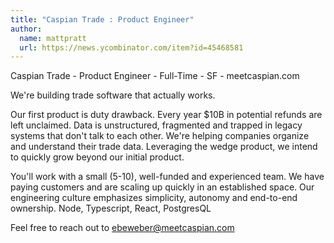 ```yaml
---
title: "Caspian Trade : Product Engineer"
author:
  name: mattpratt
  url: https://news.ycombinator.com/item?id=45468581
---
```

Caspian Trade - Product Engineer - Full-Time - SF - meetcaspian.com

We&#x27;re building trade software that actually works.

Our first product is duty drawback. Every year $10B in potential refunds are left unclaimed. Data is unstructured, fragmented and trapped in legacy systems that don&#x27;t talk to each other. We&#x27;re helping companies organize and understand their trade data. Leveraging the wedge product, we intend to quickly grow beyond our initial product.

You&#x27;ll work with a small (5-10), well-funded and experienced team. We have paying customers and are scaling up quickly in an established space. Our engineering culture emphasizes simplicity, autonomy and end-to-end ownership. Node, Typescript, React, PostgresQL

Feel free to reach out to ebeweber@meetcaspian.com
<JobApplication />
